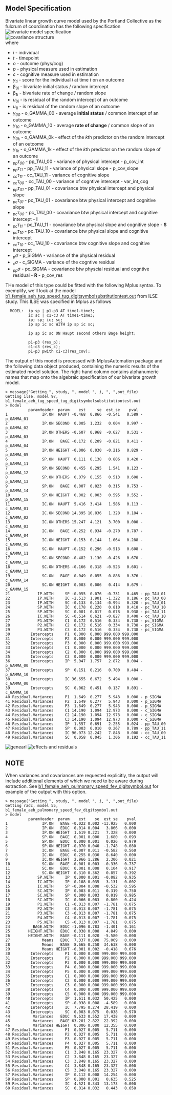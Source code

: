 Model Specification
---
Bivariate linear growth curve model used by the Portland Collective as the fulcrum of coordination has the following specification  
![bivariate model specification](../../libs/images/general_model_specification.png)      
![covariance structure](../../libs/images/specification_covariance_structure.png)     
where      
- *i* - individual     
- *t* - timepoint   
- *o* - outcome  (phys/cog)  
- *p* - physical measure used in estimation  
- *c* - cognitive measure used in estimation  
- *y<sub>t</sub><sub>i</sub>* - score for the individual *i* at time *t* on an outcome  
- &beta;<sub>0i</sub>  - bivariate initial status / random intercept   
- &beta;<sub>1i</sub>  - bivariate rate of change / random slope   
- *u*<sub>0i</sub> - is residual of the random intercept of an outcome  
- *u*<sub>1i</sub> - is residual of the random slope of an outcome  
- *&gamma;<sub>00</sub>* - o_GAMMA_00 -  average **initial status** / common intercept of an outcome       
- *&gamma;<sub>10</sub>* - o_GAMMA_10 -  average **rate of change** / common slope of an outcome      
- *&gamma;<sub>0k</sub>* - o_GAMMA_0k -  effect of the *k*th predictor on the random intercept of an outcome  
- *&gamma;<sub>1k</sub>* - o_GAMMA_1k - effect of the *k*th predictor on the random slope of an outcome
- *<sub>pp</sub>&tau;<sub>00</sub>* - pp_TAU_00 - variance of physical intercept - p_cov_int    
- *<sub>pp</sub>&tau;<sub>11</sub>* - pp_TAU_11 - variance of physical slope  - p_cov_slope   
- *<sub>cc</sub>&tau;<sub>11</sub>* - cc_TAU_11 - variance of cognitive slope  
- *<sub>cc</sub>&tau;<sub>00</sub>* - cc_TAU_00 - variance of cogntive intercept - var_int_cog     
- *<sub>pp</sub>&tau;<sub>01</sub>* - pp_TAU_01 - covariance btw physical intercept and physical slope  
- *<sub>pc</sub>&tau;<sub>01</sub>* - pc_TAU_01 - covariance btw physical intercept and cognitive slope   
- *<sub>pc</sub>&tau;<sub>00</sub>* - pc_TAU_00 - covariance btw physical intercept and cognitive intercept - **I**  
- *<sub>pc</sub>&tau;<sub>11</sub>* - pc_TAU_11 - covariance btw physical slope and cognitive slope  - **S**  
- *<sub>pc</sub>&tau;<sub>10</sub>* - pc_TAU_10 - covariance btw physical slope and cognitive intercept   
- *<sub>cc</sub>&tau;<sub>10</sub>* - cc_TAU_10 - covariance btw cognitive slope and cognitive intercept      
- *<sub>p</sub>&#963;</sub>* - p_SIGMA - variance of the physical residual   
- *<sub>c</sub>&#963;</sub>* - c_SIGMA - variance of the cogntive residual    
- *<sub>pp</sub>&#963;</sub>* - pc_SIGMA - covariance btw physcial residual and cogntive residual - **R** - p_cov_res 
  
THe model of this type could be fitted with the following Mplus syntax. To exemplify, we'll look at the model [b1_female_aeh_tug_speed_tug_digitsymbolsubstitutiontest.out](https://github.com/IALSA/IALSA-2015-Portland/blob/master/studies/ilse/TUG/b1_female_aeh_tug_speed_tug_digitsymbolsubstitutiontest.out) from ILSE study.  This ILSE was specified in Mplus as follows  
```
  MODEL:  ip sp | p1-p3 AT time1-time3;
          ic sc | c1-c3 AT time1-time3;
          ip; sp; ic; sc;
          ip sp ic sc WITH ip sp ic sc;

          ip sp ic sc ON Haupt second others Bage height;

          p1-p3 (res_p);
          c1-c3 (res_c);
          p1-p3 pwith c1-c3(res_cov);
```
The output of this model is processed with MplusAutomation package and the following data object produced, containing the numeric results of the estimated model solution.  The right-hand column contains alphanumeric names that map onto the algebraic specification of our bivariate growth model. 

```
> message("Getting ", study, ", model ", i, ", ",out_file)
Getting ilse, model 97, b1_female_aeh_tug_speed_tug_digitsymbolsubstitutiontest.out
> model
          paramHeader  param    est     se  est_se    pval
1               IP.ON  HAUPT -0.468  0.866  -0.541   0.589 - p_GAMMA_01
2               IP.ON SECOND  0.005  1.232   0.004   0.997 - p_GAMMA_02
3               IP.ON OTHERS -0.607  0.968  -0.627   0.531 - p_GAMMA_03
4               IP.ON   BAGE -0.172  0.209  -0.821   0.411 - p_GAMMA_04
5               IP.ON HEIGHT -0.006  0.030  -0.216   0.829 - p_GAMMA_05
6               SP.ON  HAUPT  0.111  0.138   0.806   0.420 - p_GAMMA_11
7               SP.ON SECOND  0.455  0.295   1.541   0.123 - p_GAMMA_12
8               SP.ON OTHERS  0.079  0.155   0.513   0.608 - p_GAMMA_13
9               SP.ON   BAGE  0.007  0.023   0.315   0.753 - p_GAMMA_14
10              SP.ON HEIGHT  0.002  0.003   0.595   0.552 - p_GAMMA_15
11              IC.ON  HAUPT  5.416  3.414   1.586   0.113 - c_GAMMA_01
12              IC.ON SECOND 14.395 10.836   1.328   0.184 - c_GAMMA_02
13              IC.ON OTHERS 15.247  4.121   3.700   0.000 - c_GAMMA_03
14              IC.ON   BAGE -0.252  0.934  -0.270   0.787 - c_GAMMA_04
15              IC.ON HEIGHT  0.153  0.144   1.064   0.288 - c_GAMMA_05
16              SC.ON  HAUPT -0.152  0.296  -0.513   0.608 - c_GAMMA_11
17              SC.ON SECOND -0.482  1.130  -0.426   0.670 - c_GAMMA_12
18              SC.ON OTHERS -0.166  0.318  -0.523   0.601 - c_GAMMA_13
19              SC.ON   BAGE  0.049  0.055   0.886   0.376 - c_GAMMA_14
20              SC.ON HEIGHT  0.003  0.006   0.414   0.679 - c_GAMMA_15
21            IP.WITH     SP -0.055  0.076  -0.731   0.465 - pp_TAU_01
22            IP.WITH     IC -2.513  1.901  -1.322   0.186 - pc_TAU_00
23            IP.WITH     SC -0.133  0.134  -0.994   0.320 - pc_TAU_01
24            SP.WITH     IC  0.178  0.220   0.810   0.418 - pc_TAU_10  
25            SP.WITH     SC  0.001  0.017   0.078   0.938 - pc_TAU_11  
26            IC.WITH     SC -0.514  0.621  -0.827   0.408 - cc_TAU_10
27            P1.WITH     C1  0.172  0.516   0.334   0.738 - pc_SIGMA
28            P2.WITH     C2  0.172  0.516   0.334   0.738 - pc_SIGMA
29            P3.WITH     C3  0.172  0.516   0.334   0.738 - pc_SIGMA
30         Intercepts     P1  0.000  0.000 999.000 999.000
31         Intercepts     P2  0.000  0.000 999.000 999.000
32         Intercepts     P3  0.000  0.000 999.000 999.000
33         Intercepts     C1  0.000  0.000 999.000 999.000
34         Intercepts     C2  0.000  0.000 999.000 999.000
35         Intercepts     C3  0.000  0.000 999.000 999.000
36         Intercepts     IP  5.047  1.757   2.872   0.004 - p_GAMMA_00  
37         Intercepts     SP  0.151  0.216   0.700   0.484 - p_GAMMA_10  
38         Intercepts     IC 36.655  6.672   5.494   0.000 - c_GAMMA_00  
39         Intercepts     SC  0.062  0.451   0.137   0.891 - c_GAMMA_10
40 Residual.Variances     P1  1.649  0.277   5.943   0.000 - p_SIGMA    
41 Residual.Variances     P2  1.649  0.277   5.943   0.000 - p_SIGMA  
42 Residual.Variances     P3  1.649  0.277   5.943   0.000 - p_SIGMA  
43 Residual.Variances     C1 14.190  1.094  12.973   0.000 - c_SIGMA  
44 Residual.Variances     C2 14.190  1.094  12.973   0.000 - c_SIGMA  
45 Residual.Variances     C3 14.190  1.094  12.973   0.000 - c_SIGMA  
46 Residual.Variances     IP  1.557  0.691   2.255   0.024 - pp_TAU_00
47 Residual.Variances     SP  0.003  0.010   0.267   0.789 - pp_TAU_11
48 Residual.Variances     IC 96.073 12.242   7.848   0.000 - cc_TAU_00
49 Residual.Variances     SC  0.058  0.045   1.306   0.192 - cc_TAU_11
```
![genearl](https://raw.githubusercontent.com/IALSA/IALSA-2015-Portland/master/libs/images/general_model_specification.png)
![effects and residuals](https://raw.githubusercontent.com/IALSA/IALSA-2015-Portland/master/libs/images/specification_covariance_structure.png)  

## NOTE
When variances and covariances are requested explicitly, the output will include additional elements of which we need to be aware during extraction. See [b1_female_aeh_pulmonary_speed_fev_digitsymbol.out](https://github.com/IALSA/IALSA-2015-Portland/blob/master/studies/radc/outputs/b1_female_aeh_pulmonary_speed_fev_digitsymbol.out) for example of the output with this option. 
```
> message("Getting ", study, ", model ", i, ", ",out_file)
Getting radc, model 55, b1_female_aeh_pulmonary_speed_fev_digitsymbol.out
> model
          paramHeader  param    est    se  est_se    pval
1               IP.ON   BAGE -0.022 0.002 -13.925   0.000
2               IP.ON   EDUC  0.014 0.004   3.866   0.000
3               IP.ON HEIGHT  1.619 0.221   7.328   0.000
4               SP.ON   BAGE  0.001 0.000   1.680   0.093
5               SP.ON   EDUC  0.000 0.001   0.026   0.979
6               SP.ON HEIGHT -0.070 0.040  -1.748   0.080
7               IC.ON   BAGE -0.007 0.011  -0.582   0.560
8               IC.ON   EDUC  0.255 0.030   8.640   0.000
9               IC.ON HEIGHT  2.966 1.286   2.306   0.021
10              SC.ON   BAGE -0.001 0.003  -0.336   0.737
11              SC.ON   EDUC  0.001 0.008   0.104   0.917
12              SC.ON HEIGHT  0.310 0.362   0.857   0.392
13            SP.WITH     IP  0.000 0.001  -0.082   0.935
14            IC.WITH     IP  0.108 0.035   3.131   0.002
15            IC.WITH     SP -0.004 0.008  -0.532   0.595
16            SC.WITH     IP  0.003 0.011   0.319   0.750
17            SC.WITH     SP  0.000 0.003   0.019   0.985
18            SC.WITH     IC  0.066 0.083   0.800   0.424
19            P1.WITH     C1 -0.013 0.007  -1.781   0.075
20            P2.WITH     C2 -0.013 0.007  -1.781   0.075
21            P3.WITH     C3 -0.013 0.007  -1.781   0.075
22            P4.WITH     C4 -0.013 0.007  -1.781   0.075
23            P5.WITH     C5 -0.013 0.007  -1.781   0.075
24          BAGE.WITH   EDUC -1.096 0.783  -1.401   0.161
25        HEIGHT.WITH   EDUC  0.038 0.008   4.849   0.000
26        HEIGHT.WITH   BAGE -0.111 0.020  -5.580   0.000
27              Means   EDUC  7.337 0.098  75.069   0.000
28              Means   BAGE  8.665 0.250  34.638   0.000
29              Means HEIGHT -0.001 0.002  -0.418   0.676
30         Intercepts     P1  0.000 0.000 999.000 999.000
31         Intercepts     P2  0.000 0.000 999.000 999.000
32         Intercepts     P3  0.000 0.000 999.000 999.000
33         Intercepts     P4  0.000 0.000 999.000 999.000
34         Intercepts     P5  0.000 0.000 999.000 999.000
35         Intercepts     C1  0.000 0.000 999.000 999.000
36         Intercepts     C2  0.000 0.000 999.000 999.000
37         Intercepts     C3  0.000 0.000 999.000 999.000
38         Intercepts     C4  0.000 0.000 999.000 999.000
39         Intercepts     C5  0.000 0.000 999.000 999.000
40         Intercepts     IP  1.611 0.032  50.425   0.000
41         Intercepts     SP -0.038 0.008  -4.589   0.000
42         Intercepts     IC  7.795 0.274  28.419   0.000
43         Intercepts     SC  0.003 0.075   0.038   0.970
44          Variances   EDUC  9.633 0.552  17.438   0.000
45          Variances   BAGE 63.201 2.822  22.392   0.000
46          Variances HEIGHT  0.006 0.000  12.355   0.000
47 Residual.Variances     P1  0.027 0.005   5.711   0.000
48 Residual.Variances     P2  0.027 0.005   5.711   0.000
49 Residual.Variances     P3  0.027 0.005   5.711   0.000
50 Residual.Variances     P4  0.027 0.005   5.711   0.000
51 Residual.Variances     P5  0.027 0.005   5.711   0.000
52 Residual.Variances     C1  3.848 0.165  23.327   0.000
53 Residual.Variances     C2  3.848 0.165  23.327   0.000
54 Residual.Variances     C3  3.848 0.165  23.327   0.000
55 Residual.Variances     C4  3.848 0.165  23.327   0.000
56 Residual.Variances     C5  3.848 0.165  23.327   0.000
57 Residual.Variances     IP  0.112 0.008  14.254   0.000
58 Residual.Variances     SP  0.000 0.001   0.635   0.525
59 Residual.Variances     IC  4.521 0.343  13.173   0.000
60 Residual.Variances     SC  0.014 0.032   0.443   0.658
```



<!-- for greek letter codes see http://www.scriptingmaster.com/html/inserting-greek-letters.asp -->
